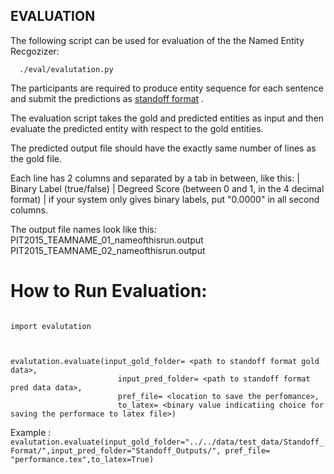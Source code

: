 ## EVALUATION  

The following script can be used for evaluation of the the Named Entity Recgozizer:
  
      ./eval/evalutation.py 

The participants are required to produce entity sequence for each sentence and submit the predictions as [standoff format](../data/Readme.md) .

The evaluation script takes the gold and predicted entities as input and then evaluate the predicted entity with respect to the gold entities.


The predicted output file should have the exactly same number of lines as the gold file.


Each line has 2 columns 
  and separated by a tab in between, like this:
     | Binary Label (true/false) | Degreed Score (between 0 and 1, in the 4 decimal format) |
  if your system only gives binary labels, put "0.0000" in all second columns.  
  
  The output file names look like this:
      PIT2015_TEAMNAME_01_nameofthisrun.output 
      PIT2015_TEAMNAME_02_nameofthisrun.output      
    


How to Run Evaluation:
======


```

import evalutation



evalutation.evaluate(input_gold_folder= <path to standoff format gold data>,  
						input_pred_folder= <path to standoff format pred data data>, 
						pref_file= <location to save the perfomance>,
						to_latex= <binary value indicatiing choice for saving the performace to latex file>)

```

Example : `evalutation.evaluate(input_gold_folder="../../data/test_data/Standoff_Format/",input_pred_folder="Standoff_Outputs/", pref_file= "performance.tex",to_latex=True)`



